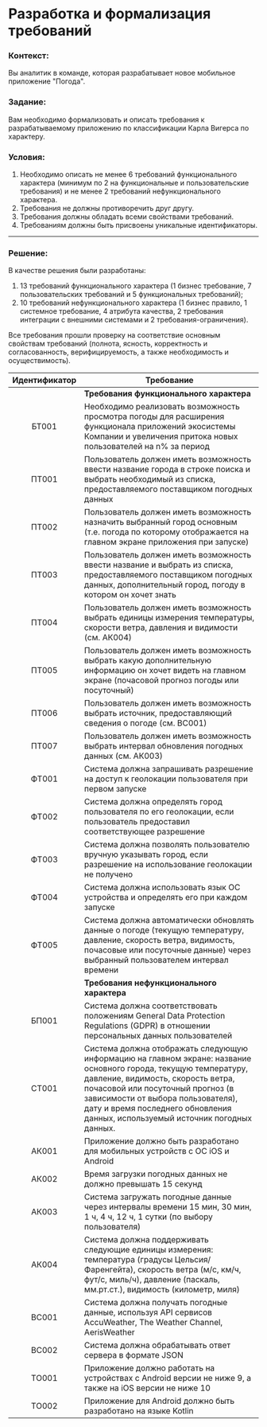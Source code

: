 # Разработка и формализация требований

### Контекст:

Вы аналитик в команде, которая разрабатывает новое мобильное приложение "Погода".

### Задание:

Вам необходимо формализовать и описать требования к разрабатываемому приложению по классификации Карла Вигерса по характеру.

### Условия:

1. Необходимо описать не менее 6 требований функционального характера (минимум по 2 на функциональные и пользовательские требования) и не менее 2 требований нефункционального характера.
1. Требования не должны противоречить друг другу.
1. Требования должны обладать всеми свойствами требований.
1. Требованиям должны быть присвоены уникальные идентификаторы.

---

### Решение:

В качестве решения были разработаны:
1. 13 требований функционального характера (1 бизнес требование, 7 пользовательских требований и 5 функциональных требований);
1. 10 требований нефункционального характера (1 бизнес правило, 1 системное требование, 4 атрибута качества, 2 требования интеграции с внешними системами и 2 требования-ограничения).

Все требования прошли проверку на соответствие основным свойствам требований (полнота, ясность, корректность и согласованность, верифицируемость, а также необходимость и осуществимость).

| Идентификатор | Требование |
| :------: | ------ |
| | **Требования функционального характера** |
| БТ001 | Необходимо реализовать возможность просмотра погоды для расширения функционала приложений экосистемы Компании и увеличения притока новых пользователей на n% за период |
| ПТ001 | Пользователь должен иметь возможность ввести название города в строке поиска и выбрать необходимый из списка, предоставляемого поставщиком погодных данных |
| ПТ002 | Пользователь должен иметь возможность назначить выбранный город основным (т.е. погода по которому отображается на главном экране приложения при запуске) |
| ПТ003 | Пользователь должен иметь возможность ввести название и выбрать из списка, предоставляемого поставщиком погодных данных, дополнительный город, погоду в котором он хочет знать |
| ПТ004 | Пользователь должен иметь возможность выбрать единицы измерения температуры, скорости ветра, давления и видимости (см. АК004) |
| ПТ005 | Пользователь должен иметь возможность выбрать какую дополнительную информацию он хочет видеть на главном экране (почасовой прогноз погоды или посуточный) |
| ПТ006 | Пользователь должен иметь возможность выбрать источник, предоставляющий сведения о погоде (см. ВС001) |
| ПТ007 | Пользователь должен иметь возможность выбрать интервал обновления погодных данных (см. АК003) |
| ФТ001 | Система должна запрашивать разрешение на доступ к геолокации пользователя при первом запуске |
| ФТ002 | Система должна определять город пользователя по его геолокации, если пользователь предоставил соответствующее разрешение |
| ФТ003 | Система должна позволять пользователю вручную указывать город, если разрешение на использование геолокации не получено |
| ФТ004 | Система должна использовать язык ОС устройства и определять его при каждом запуске |
| ФТ005 | Система должна автоматически обновлять данные о погоде (текущую температуру, давление, скорость ветра, видимость, почасовые или посуточные данные) через выбранный пользователем интервал времени |
| | **Требования нефункционального характера** |
| БП001 | Система должна соответствовать положениям General Data Protection Regulations (GDPR) в отношении персональных данных пользователей |
| СТ001 | Система должна отображать следующую информацию на главном экране: название основного города, текущую температуру, давление, видимость, скорость ветра, почасовой или посуточный прогноз (в зависимости от выбора пользователя), дату и время последнего обновления данных, используемый источник погодных данных. |
| АК001 | Приложение должно быть разработано для мобильных устройств с ОС iOS и Android |
| АК002 | Время загрузки погодных данных не должно превышать 15 секунд |
| АК003 | Система загружать погодные данные через интервалы времени 15 мин, 30 мин, 1 ч, 4 ч, 12 ч, 1 сутки (по выбору пользователя) |
| АК004 | Система должна поддерживать следующие единицы измерения: температура (градусы Цельсия/Фаренгейта), скорость ветра (м/с, км/ч, фут/с, миль/ч), давление (паскаль, мм.рт.ст.), видимость (километр, миля) |
| ВС001 | Система должна получать погодные данные, используя API сервисов AccuWeather, The Weather Channel, AerisWeather |
| ВС002 | Система должна обрабатывать ответ сервера в формате JSON |
| ТО001 | Приложение должно работать на устройствах с Android версии не ниже 9, а также на iOS версии не ниже 10 |
| ТО002 | Приложение для Android должно быть разработано на языке Kotlin |
